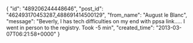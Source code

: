  {
   "id": "489206244448646",
   "post_id": "462493170453287_488691414500129",
   "from_name": "August le Blanc",
   "message": "Beverly,  I has tech difficulties on my end with ppsa link..... I went in person to the registry.  Took -5 min",
   "created_time": "2013-03-07T06:21:58+0000"
 }
